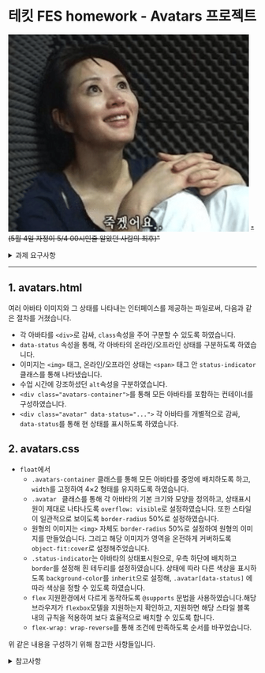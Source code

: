 # 테킷 FES homework - Avatars 프로젝트

![죽겠어요..이미지](../images/image%20for%20md/EqHrn.webp)
~~"(5월 4일 자정이 5/4 00시인줄 알았던 사람의 최후)"~~

<details>
<summary>과제 요구사항</summary> 
<div markdown="1">

- ### 조건

  - 아바타 이미지는 배경색상이 아닌, 콘텐츠 이미지(`<img>` 요소)로 마크업 한다.
  - 아바타의 상태 정보를 알 수 있도록 정보를 제공한다.
  - 아바타 이미지의 크기 : 64px &#215; 64px
  - 아바타 이미지 간의 간격 : 20px
  - <span style="background-color:#DBDBDB">회색</span> 원 배경색 : `#DBDBDB`
  - <span style="background-color:#4CFE88">초록색</span> 원 배경색 : `#4CFE88`
    <br/>

- `float`를 사용하여 다음의 레이아웃을 구현하라.

![result1](../images/image%20for%20md/result1.png)
<br/>

- `flex`를 지원하는 환경에선 다음의 레이아웃을 구현한다.

![result2](../images/image%20for%20md/result2.png)

- 아바타 과제 수행에 대한 설명을 `avatars.md` 파일에 작성하고 `homework` 폴더에 있는 `README.md`에 링크로 연결한다.
- 과제는 `5월 4일 자정`까지 Github 저장소에 Push한다.

</div>
</details>

---

## 1. avatars.html

여러 아바타 이미지와 그 상태를 나타내는 인터페이스를 제공하는 파일로써, 다음과 같은 절차를 거쳤습니다.

- 각 아바타를 `<div>`로 감싸, `class`속성을 주어 구분할 수 있도록 하였습니다.
- `data-status` 속성을 통해, 각 아바타의 온라인/오프라인 상태를 구분하도록 하였습니다.
- 이미지는 `<img>` 태그, 온라인/오프라인 상태는 `<span>` 태그 안 `status-indicator` 클래스를 통해 나타냈습니다.
- 수업 시간에 강조하셨던 `alt`속성을 구분하였습니다.
- `<div class="avatars-container">`를 통해 모든 아바타를 포함하는 컨테이너를 구성하였습니다.
- `<div class="avatar" data-status="...">` 각 아바타를 개별적으로 감싸, `data-status`를 통해 현 상태를 표시하도록 하였습니다.

## 2. avatars.css

- `float`에서
  - `.avatars-container` 클래스를 통해 모든 아바타를 중앙에 배치하도록 하고, `width`를 고정하여 4&#215;2 형태를 유지하도록 하였습니다.
  - `.avatar ` 클래스를 통해 각 아바타의 기본 크기와 모양을 정의하고, 상태표시원이 제대로 나타나도록 `overflow: visible`로 설정하였습니다. 또한 스타일이 일관적으로 보이도록 `border-radius` 50%로 설정하였습니다.
  - 원형의 이미지는 `<img>` 자체도 `border-radius` 50%로 설정하여 원형의 이미지를 만들었습니다. 그리고 해당 이미지가 영역을 온전하게 커버하도록 `object-fit:cover`로 설정해주었습니다.
  - `.status-indicator`는 아바타의 상태표시원으로, 우측 하단에 배치하고 `border`를 설정해 흰 테두리를 설정하였습니다. 상태에 따라 다른 색상을 표시하도록 `background-color`를 `inherit`으로 설정해, `.avatar[data-status]` 에 따라 색상을 정할 수 있도록 하였습니다.
  - `flex` 지원환경에서 다르게 동작하도록 `@supports` 문법을 사용하였습니다.해당 브라우저가 `flexbox`모델을 지원하는지 확인하고, 지원하면 해당 스타일 블록 내의 규칙을 적용하여 보다 효율적으로 배치할 수 있도록 합니다.
  - `flex-wrap: wrap-reverse`를 통해 조건에 만족하도록 순서를 바꾸었습니다.

위 같은 내용을 구성하기 위해 참고한 사항들입니다.

<details><summary>참고사항</summary><div markdown="1">

![아 참고하라고~ ㅋㅋ](../images/image%20for%20md/endure.png)
<br/>
~~아 그냥 참고 하라고~ ㅋㅋ... ㅠㅠ~~ 일뻔 했지만, 다음 사이트를 통해 개념을 복습하고 활용하였습니다.

1. [Inpa Dev](https://inpa.tistory.com/entry/JS-%F0%9F%93%9A-HTML-%EB%8D%B0%EC%9D%B4%ED%84%B0%EC%85%8Bdata-%EC%86%8D%EC%84%B1) 는 지난 수업시간 강조하셨던 crossorigin 개념을 공부하면서 찾아낸 기술 블로그로, 전반적인 FE 지식을 깔끔하게 정리한 곳입니다.

<br/>

2. [Flexbox froggy](https://flexboxfroggy.com/#ko) 는 `flex`와 관련된 속성을 훈련할 수 있게 게임형태로 되어있던 사이트로, 학우분들의 추천으로 확인하게 되었습니다. 실제 특성을 연습해보는데에 도움이 되었습니다.
   <br/>
3. [heropy.dev](https://www.heropy.dev/p/Ha29GI) 또한 CSS Flex, Grid, SCSS 등 다양한 것들이 이해하기 쉬운 시각적 자료로 설명되어있던 개발블로그였습니다. flex 개념을 확고히 하는데에 도움이 되었습니다.
   <br/>
4. 그 외엔 구글링과, 정규 수업시간 중 슬비쌤께서 실습하신 부분을 복습 및 활용하였습니다.

</div>
</details>

